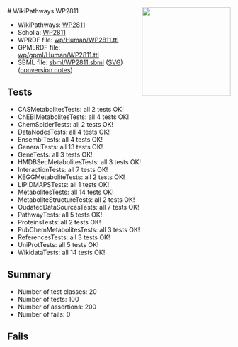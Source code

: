 <img style="float: right; width: 200px" src="../logo.png" />
# WikiPathways WP2811

* WikiPathways: [WP2811](https://identifiers.org/wikipathways:WP2811)
* Scholia: [WP2811](https://scholia.toolforge.org/wikipathways/WP2811)
* WPRDF file: [wp/Human/WP2811.ttl](../wp/Human/WP2811.ttl)
* GPMLRDF file: [wp/gpml/Human/WP2811.ttl](../wp/gpml/Human/WP2811.ttl)
* SBML file: [sbml/WP2811.sbml](../sbml/WP2811.sbml) ([SVG](../sbml/WP2811.svg)) ([conversion notes](../sbml/WP2811.txt))

## Tests
* CASMetabolitesTests: all 2 tests OK!
* ChEBIMetabolitesTests: all 4 tests OK!
* ChemSpiderTests: all 2 tests OK!
* DataNodesTests: all 4 tests OK!
* EnsemblTests: all 4 tests OK!
* GeneralTests: all 13 tests OK!
* GeneTests: all 3 tests OK!
* HMDBSecMetabolitesTests: all 3 tests OK!
* InteractionTests: all 7 tests OK!
* KEGGMetaboliteTests: all 2 tests OK!
* LIPIDMAPSTests: all 1 tests OK!
* MetabolitesTests: all 14 tests OK!
* MetaboliteStructureTests: all 2 tests OK!
* OudatedDataSourcesTests: all 7 tests OK!
* PathwayTests: all 5 tests OK!
* ProteinsTests: all 2 tests OK!
* PubChemMetabolitesTests: all 3 tests OK!
* ReferencesTests: all 3 tests OK!
* UniProtTests: all 5 tests OK!
* WikidataTests: all 14 tests OK!


## Summary

* Number of test classes: 20
* Number of tests: 100
* Number of assertions: 200
* Number of fails: 0

## Fails

